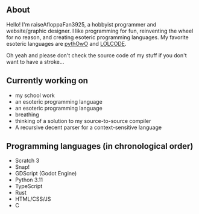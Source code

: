 <!---
- 👋 Hi, I’m @raiseAfloppaFan3925
- 👀 I’m interested in ...
- 🌱 I’m currently learning TypeScript and Python
- 💞️ I’m looking to collaborate on ...
- 📫 How to reach me ...
- 😄 Pronouns: Boeing AH-64D Apache Longbow (jk)
- ⚡ Fun fact: **i like cats**
--->
## About
Hello! I'm raiseAfloppaFan3925, a hobbyist programmer and website/graphic designer. I like programming for fun, reinventing the wheel for no reason, and creating esoteric programming languages. My favorite esoteric languages are [pythOwO](https://github.com/virejdasani/pythOwO) and [LOLCODE](https://en.wikipedia.org/wiki/LOLCODE).

Oh yeah and please don't check the source code of my stuff if you don't want to have a stroke...

## Currently working on
* my school work
* an esoteric programming language
* an esoteric programming language
* breathing
* thinking of a solution to my source-to-source compiler
* A recursive decent parser for a context-sensitive language

## Programming languages (in chronological order)
* Scratch 3
* Snap!
* GDScript (Godot Engine)
* Python 3.11
* TypeScript
* Rust
* HTML/CSS/JS
* C


<!---
raiseAfloppaFan3925/raiseAfloppaFan3925 is a ✨ special ✨ repository because its `README.md` (this file) appears on your GitHub profile.
You can click the Preview link to take a look at your changes.
--->
